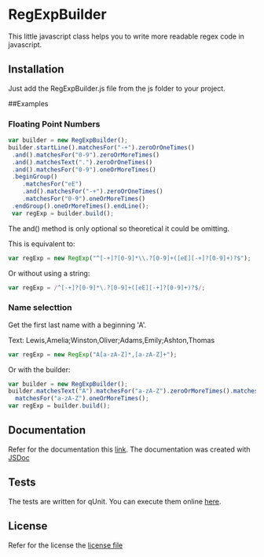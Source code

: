 # RegExpBuilder
This little javascript class helps you to write more readable regex code in javascript.
## Installation
Just add the RegExpBuilder.js file from the js folder to your project.

##Examples

### Floating Point Numbers
```javascript
var builder = new RegExpBuilder();
builder.startLine().matchesFor("-+").zeroOrOneTimes()
 .and().matchesFor("0-9").zeroOrMoreTimes()
 .and().matchesText(".").zeroOrOneTimes()
 .and().matchesFor("0-9").oneOrMoreTimes()
 .beginGroup()
	.matchesFor("eE")
	.and().matchesFor("-+").zeroOrOneTimes()
	.matchesFor("0-9").oneOrMoreTimes()
 .endGroup().oneOrMoreTimes().endLine();
 var regExp = builder.build();
```
The and() method is only optional so theoretical it could be omitting.

This is equivalent to:
```javascript
var regExp = new RegExp("^[-+]?[0-9]*\\.?[0-9]+([eE][-+]?[0-9]+)?$");
```
Or without using a string:
```javascript
var regExp = /^[-+]?[0-9]*\.?[0-9]+([eE][-+]?[0-9]+)?$/;
```

### Name selecttion
Get the first last name with a beginning 'A'.

Text: Lewis,Amelia;Winston,Oliver;Adams,Emily;Ashton,Thomas
```javascript
var regExp = new RegExp("A[a-zA-Z]*,[a-zA-Z]+");
```
Or with the builder:
```javascript
var builder = new RegExpBuilder();
builder.matchesText("A").matchesFor("a-zA-Z").zeroOrMoreTimes().matchesText(",")
  matchesFor("a-zA-Z").oneOrMoreTimes();
var regExp = builder.build();
```

## Documentation
Refer for the documentation this [link](https://kaijanis.github.io/RegExpBuilder/jsdoc/RegExpBuilder.html).
The documentation was created with [JSDoc](https://github.com/jsdoc3/jsdoc)

## Tests
The tests are written for qUnit. You can execute them online [here](https://kaijanis.github.io/RegExpBuilder/tests/index.html).

## License
Refer for the license the [license file](../master/LICENSE)
